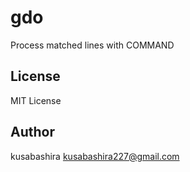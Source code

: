 gdo
===

Process matched lines with COMMAND

License
-------

MIT License

Author
------

kusabashira <kusabashira227@gmail.com>
